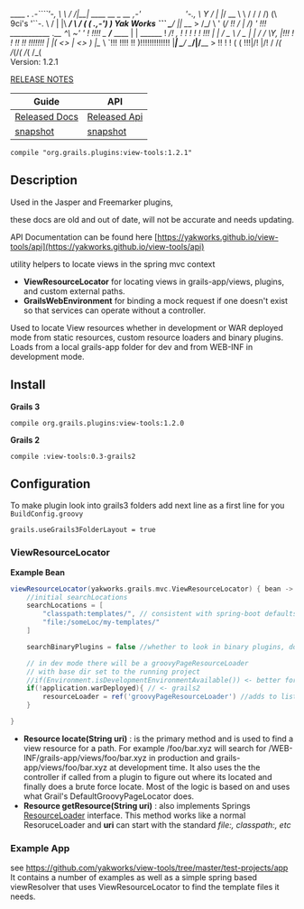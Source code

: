 
____   ____.__                                           _.-````'-,_
\   \ /   /|__|  ____  __  _  __                     ,-'`           `'-.,_
 \   Y   / |  |_/ __ \ \ \/ \/ /             /)     (\       9ci's       '``-.
  \     /  |  |\  ___/  \     /             ( ( .,-') )    Yak Works         ```
   \___/   |__| \___  >  \/\_/               \ '   (_/                         !!
                    \/                        |       /)           '           !!!
  ___________           .__                   ^\    ~'            '     !    !!!!
  \__    ___/___   ____ |  |   ______           !      _/! , !   !  ! !  !   !!!
    |    | /  _ \ /  _ \|  |  /  ___/            \Y,   |!!!  !  ! !!  !! !!!!!!!
    |    |(  <_> |  <_> )  |__\___ \               `!!! !!!! !!  )!!!!!!!!!!!!!
    |____| \____/ \____/|____/____  >               !!  ! ! \( \(  !!!|/!  |/!
                                  \/               /_(      /_(/_(    /_(  /_(   
         Version: 1.2.1
         
</pre>

[RELEASE NOTES](docs/release-notes.md)

| Guide | API | 
|------|--------|
|[Released Docs](https://yakworks.github.io/view-tools/) | [Released Api](https://yakworks.github.io/view-tools/api)
|[snapshot](https://yakworks.github.io/view-tools/snapshot) | [snapshot](https://yakworks.github.io/view-tools/snapshot/api)


```
compile "org.grails.plugins:view-tools:1.2.1"

``` 
## Description

Used in the Jasper and Freemarker plugins, 

these docs are old and out of date, will not be accurate and needs updating.

API Documentation can be found here [https://yakworks.github.io/view-tools/api](https://yakworks.github.io/view-tools/api)

utility helpers to locate views in the spring mvc context
- **ViewResourceLocator** for locating views in grails-app/views, plugins, and custom external paths.
- **GrailsWebEnvironment** for binding a mock request if one doesn't exist so that services can operate without a controller.

Used to locate View resources whether in development or WAR deployed mode from static
resources, custom resource loaders and binary plugins.
Loads from a local grails-app folder for dev and from WEB-INF in
development mode.

## Install
**Grails 3**
```
compile org.grails.plugins:view-tools:1.2.0
```

**Grails 2**
```
compile :view-tools:0.3-grails2
```

## Configuration
To make plugin look into grails3 folders add next line as a first line for you `BuildConfig.groovy`
```
grails.useGrails3FolderLayout = true
```

### ViewResourceLocator 
**Example Bean**
```groovy
viewResourceLocator(yakworks.grails.mvc.ViewResourceLocator) { bean ->
    //initial searchLocations
    searchLocations = [
        "classpath:templates/", // consistent with spring-boot defaults
        "file:/someLoc/my-templates/"
    ] 

    searchBinaryPlugins = false //whether to look in binary plugins, does not work in grails2

    // in dev mode there will be a groovyPageResourceLoader 
    // with base dir set to the running project
    //if(Environment.isDevelopmentEnvironmentAvailable()) <- better for Grails 3
    if(!application.warDeployed){ // <- grails2
        resourceLoader = ref('groovyPageResourceLoader') //adds to list, does not replace
    }

}
```

- **Resource locate(String uri)** : is the primary method and is used to find a view resource for a path. For example /foo/bar.xyz will search for /WEB-INF/grails-app/views/foo/bar.xyz in production and grails-app/views/foo/bar.xyz at development time. It also uses the the controller if called from a plugin to figure out where its located and finally does a brute force locate. Most of the logic is based on and uses what Grail's DefaultGroovyPageLocator does.
- **Resource getResource(String uri)** : also implements Springs [ResourceLoader](https://docs.spring.io/spring-framework/docs/current/javadoc-api/org/springframework/core/io/ResourceLoader.html) interface. This method works like a normal ResoruceLoader and **uri** can start with the standard _file:, classpath:, etc_


### Example App

see https://github.com/yakworks/view-tools/tree/master/test-projects/app
It contains a number of examples as well as a simple spring based viewResolver that uses ViewResourceLocator to find the template files it needs.



